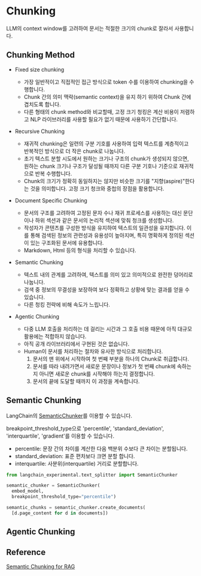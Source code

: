 # Chunking

LLM의 context window를 고려하여 문서는 적절한 크기의 chunk로 잘라서 사용합니다.

## Chunking Method

- Fixed size chunking
  - 가장 일반적이고 직접적인 접근 방식으로 token 수를 이용하여 chunking을 수행합니다.
  - Chunk 간의 의미 맥락(semantic context)을 유지 하기 위하여 Chunk 간에 겹치도록 합니다.
  - 다른 형태의 chunk method와 비교할때, 고정 크기 청킹은 계산 비용이 저렴하고 NLP 라이브러리를 사용할 필요가 없기 때문에 사용하기 간단합니다.
    
- Recursive Chunking
  - 재귀적 chunking은 일련의 구분 기호를 사용하여 입력 텍스트를 계층적이고 반복적인 방식으로 더 작은 chunk로 나눕니다.
  - 초기 텍스트 분할 시도에서 원하는 크기나 구조의 chunk가 생성되지 않으면, 원하는 chunk 크기나 구조가 달성될 때까지 다른 구분 기호나 기준으로 재귀적으로 반복 수행합니다.
  - Chunk의 크기가 정확히 동일하지는 않지만 비슷한 크기를 "지향(aspire)"한다는 것을 의미합니다. 고정 크기 청크와 중첩의 장점을 활용합니다. 

- Document Specific Chunking
  - 문서의 구조를 고려하여 고정된 문자 수나 재귀 프로세스를 사용하는 대신 문단이나 하위 섹션과 같은 문서의 논리적 섹션에 맞춰 청크를 생성합니다.
  - 작성자가 콘텐츠를 구성한 방식을 유지하여 텍스트의 일관성을 유지합니다. 이를 통해 검색된 정보의 관련성과 유용성이 높아지며, 특히 명확하게 정의된 섹션이 있는 구조화된 문서에 유용합니다.
  - Markdown, Html 등의 형식을 처리할 수 있습니다. 

- Semantic Chunking
  - 텍스트 내의 관계를 고려하여, 텍스트를 의미 있고 의미적으로 완전한 덩어리로 나눕니다.
  - 검색 중 정보의 무결성을 보장하여 보다 정확하고 상황에 맞는 결과를 얻을 수 있습니다.
  - 다른 청킹 전략에 비해 속도가 느립니다.
    
- Agentic Chunking
  - 다중 LLM 호출을 처리하는 데 걸리는 시간과 그 호출 비용 때문에 아직 대규모 활용에는 적합하지 않습니다.
  - 아직 공개 라이브러리에서 구현된 것은 없습니다. 
  - Human이 문서를 처리하는 절차와 유사한 방식으로 처리합니다.
    1) 문서의 맨 위에서 시작하여 첫 번째 부분을 하나의 Chunk로 취급합니다.
    2) 문서를 따라 내려가면서 새로운 문장이나 정보가 첫 번째 chunk에 속하는지 아니면 새로운 chunk를 시작해야 하는지 결정합니다.
    3) 문서의 끝에 도달할 때까지 이 과정을 계속합니다. 


## Semantic Chunking

LangChain의 [SemanticChunker](https://api.python.langchain.com/en/latest/text_splitter/langchain_experimental.text_splitter.SemanticChunker.html)를 이용할 수 있습니다. 

breakpoint_threshold_type으로 'percentile', 'standard_deviation', 'interquartile', 'gradient'를 이용할 수 있습니다.

- percentile: 문장 간의 차이를 계산한 다음 백분위 수보다 큰 차이는 분할됩니다.
- standard_deviation: 표준 편차보다 크면 분할 합니다.
- interquartile: 사분위(interquartile) 거리로 분할합니다.
  

```python
from langchain_experimental.text_splitter import SemanticChunker

semantic_chunker = SemanticChunker(
  embed_model,
  breakpoint_threshold_type="percentile")

semantic_chunks = semantic_chunker.create_documents(
  [d.page_content for d in documents])
```

## Agentic Chunking


## Reference

[Semantic Chunking for RAG](https://medium.com/the-ai-forum/semantic-chunking-for-rag-f4733025d5f5)
